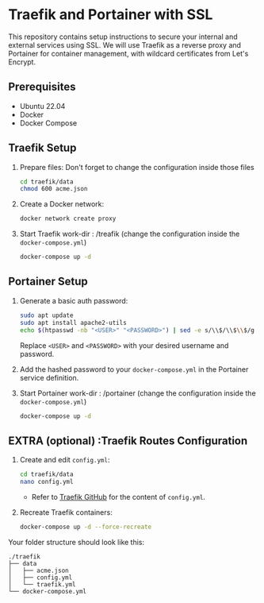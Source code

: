 # Traefik and Portainer with SSL

This repository contains setup instructions to secure your internal and external services using SSL. We will use Traefik as a reverse proxy and Portainer for container management, with wildcard certificates from Let's Encrypt.

## Prerequisites

- Ubuntu 22.04
- Docker
- Docker Compose

## Traefik Setup

1. Prepare files: Don't forget to change the configuration inside those files

    ```bash
    cd traefik/data
    chmod 600 acme.json
    ```

2. Create a Docker network:

    ```bash
    docker network create proxy

3. Start Traefik work-dir : /treafik (change the configuration inside the `docker-compose.yml`)

    ```bash
    docker-compose up -d
    ```

## Portainer Setup

1. Generate a basic auth password:

    ```bash
    sudo apt update
    sudo apt install apache2-utils
    echo $(htpasswd -nb "<USER>" "<PASSWORD>") | sed -e s/\\$/\\$\\$/g
    ```

    Replace `<USER>` and `<PASSWORD>` with your desired username and password.

2. Add the hashed password to your `docker-compose.yml` in the Portainer service definition.

3. Start Portainer work-dir : /portainer (change the configuration inside the `docker-compose.yml`)

    ```bash
    docker-compose up -d
    ```

## EXTRA (optional) :Traefik Routes Configuration

1. Create and edit `config.yml`:

    ```bash
    cd traefik/data
    nano config.yml
    ```

    - Refer to [Traefik GitHub](https://github.com/technotim/traefik-docker) for the content of `config.yml`.

2. Recreate Traefik containers:

    ```bash
    docker-compose up -d --force-recreate
    ```

Your folder structure should look like this:

```plaintext
./traefik
├── data
│   ├── acme.json
│   ├── config.yml
│   └── traefik.yml
└── docker-compose.yml
